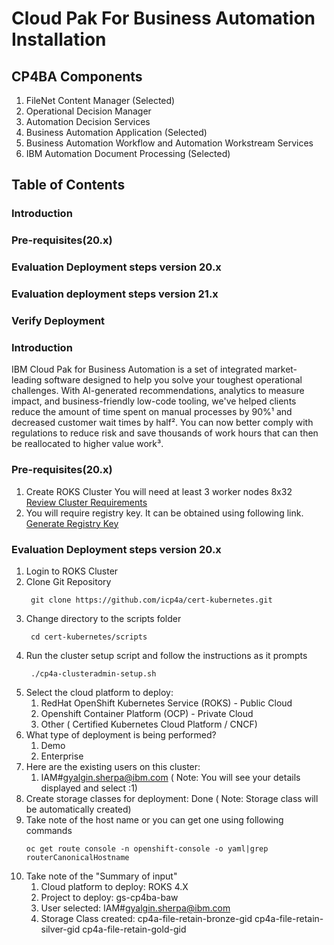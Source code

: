 # Cloud Pak For Business Automation Installation
## CP4BA Components
1) FileNet Content Manager (Selected)
2) Operational Decision Manager 
3) Automation Decision Services 
4) Business Automation Application (Selected)
5) Business Automation Workflow and Automation Workstream Services 
6) IBM Automation Document Processing (Selected)

## Table of Contents
### Introduction
### Pre-requisites(20.x)
### Evaluation Deployment steps version 20.x
### Evaluation deployment steps version 21.x
### Verify Deployment


### Introduction
IBM Cloud Pak for Business Automation is a set of integrated market-leading software designed to help you solve your toughest operational challenges. With AI-generated recommendations, analytics to measure impact, and business-friendly low-code tooling, we've helped clients reduce the amount of time spent on manual processes by 90%¹ and decreased customer wait times by half². You can now better comply with regulations to reduce risk and save thousands of work hours that can then be reallocated to higher value work³.

### Pre-requisites(20.x)
1) Create ROKS Cluster
   You will need at least 3 worker nodes 8x32 </br>
   <a href="https://www.ibm.com/docs/en/cloud-paks/cp-biz-automation/20.0.x?topic=deployment-identifying-infrastructure-requirements">Review Cluster Requirements </a>
2) You will require registry key. It can be obtained using following link.</br>
   <a href=https://myibm.ibm.com/products-services/containerlibrary> Generate Registry Key </a>

### Evaluation Deployment steps version 20.x
   1) Login to ROKS Cluster
   2) Clone Git Repository
      ```console
       git clone https://github.com/icp4a/cert-kubernetes.git
      ```
   3) Change directory to the scripts folder
      ```console
       cd cert-kubernetes/scripts
      ```
   4) Run the cluster setup script and follow the instructions as it prompts
      ```console
       ./cp4a-clusteradmin-setup.sh
      ```
   5) Select the cloud platform to deploy:
       1) RedHat OpenShift Kubernetes Service (ROKS) - Public Cloud
       2) Openshift Container Platform (OCP) - Private Cloud
       3) Other ( Certified Kubernetes Cloud Platform / CNCF)
   6) What type of deployment is being performed?
       1) Demo
       2) Enterprise
   7) Here are the existing users on this cluster:
       1) IAM#gyalgin.sherpa@ibm.com ( Note: You will see your details displayed and select :1)
   8) Create storage classes for deployment: Done ( Note: Storage class will be automatically created)
   9) Take note of the host name or you can get one using following commands
        ```console
        oc get route console -n openshift-console -o yaml|grep routerCanonicalHostname
        ```
   10) Take note of the "Summary of input"
         1. Cloud platform to deploy: ROKS 4.X
         2. Project to deploy: gs-cp4ba-baw
         3. User selected: IAM#gyalgin.sherpa@ibm.com
         5. Storage Class created:
            cp4a-file-retain-bronze-gid
            cp4a-file-retain-silver-gid
            cp4a-file-retain-gold-gid
       
